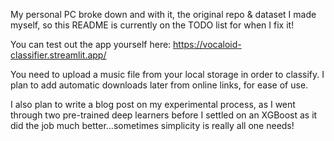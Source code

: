 My personal PC broke down and with it, the original repo & dataset I made myself, so this README is currently on the TODO list for when I fix it!

You can test out the app yourself here: https://vocaloid-classifier.streamlit.app/

You need to upload a music file from your local storage in order to classify. I plan to add automatic downloads later from online links, for ease of use.

I also plan to write a blog post on my experimental process, as I went through two pre-trained deep learners before I settled on an XGBoost as it did the job much better...sometimes simplicity is really all one needs!
